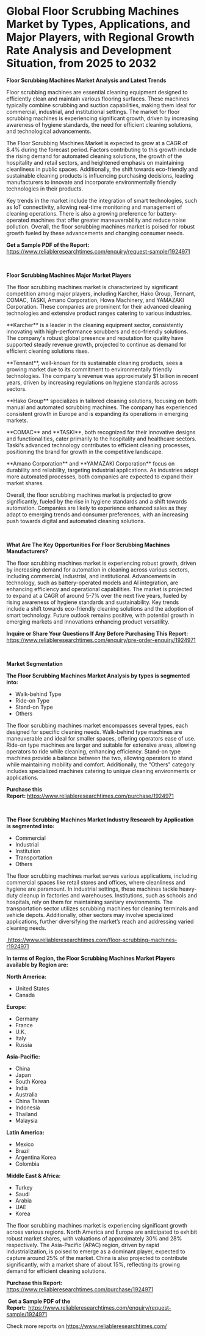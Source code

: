 <p><h1>Global Floor Scrubbing Machines Market by Types, Applications, and Major Players, with Regional Growth Rate Analysis and Development Situation, from 2025 to 2032</h1></p><p><strong>Floor Scrubbing Machines Market Analysis and Latest Trends</strong></p>
<p><p>Floor scrubbing machines are essential cleaning equipment designed to efficiently clean and maintain various flooring surfaces. These machines typically combine scrubbing and suction capabilities, making them ideal for commercial, industrial, and institutional settings. The market for floor scrubbing machines is experiencing significant growth, driven by increasing awareness of hygiene standards, the need for efficient cleaning solutions, and technological advancements.</p><p>The Floor Scrubbing Machines Market is expected to grow at a CAGR of 8.4% during the forecast period. Factors contributing to this growth include the rising demand for automated cleaning solutions, the growth of the hospitality and retail sectors, and heightened emphasis on maintaining cleanliness in public spaces. Additionally, the shift towards eco-friendly and sustainable cleaning products is influencing purchasing decisions, leading manufacturers to innovate and incorporate environmentally friendly technologies in their products.</p><p>Key trends in the market include the integration of smart technologies, such as IoT connectivity, allowing real-time monitoring and management of cleaning operations. There is also a growing preference for battery-operated machines that offer greater maneuverability and reduce noise pollution. Overall, the floor scrubbing machines market is poised for robust growth fueled by these advancements and changing consumer needs.</p></p>
<p><strong>Get a Sample PDF of the Report:&nbsp;</strong> <a href="https://www.reliableresearchtimes.com/enquiry/request-sample/1924971?utm_campaign=3548&utm_medium=2&utm_source=Github&utm_content=ia&utm_term=10042025&utm_id=floor-scrubbing-machines">https://www.reliableresearchtimes.com/enquiry/request-sample/1924971</a></p>
<p>&nbsp;</p>
<p><strong>Floor Scrubbing Machines Major Market Players</strong></p>
<p><p>The floor scrubbing machines market is characterized by significant competition among major players, including Karcher, Hako Group, Tennant, COMAC, TASKI, Amano Corporation, Howa Machinery, and YAMAZAKI Corporation. These companies are prominent for their advanced cleaning technologies and extensive product ranges catering to various industries.</p><p>**Karcher** is a leader in the cleaning equipment sector, consistently innovating with high-performance scrubbers and eco-friendly solutions. The company's robust global presence and reputation for quality have supported steady revenue growth, projected to continue as demand for efficient cleaning solutions rises.</p><p>**Tennant**, well-known for its sustainable cleaning products, sees a growing market due to its commitment to environmentally friendly technologies. The company's revenue was approximately $1 billion in recent years, driven by increasing regulations on hygiene standards across sectors.</p><p>**Hako Group** specializes in tailored cleaning solutions, focusing on both manual and automated scrubbing machines. The company has experienced consistent growth in Europe and is expanding its operations in emerging markets.</p><p>**COMAC** and **TASKI**, both recognized for their innovative designs and functionalities, cater primarily to the hospitality and healthcare sectors. Taski's advanced technology contributes to efficient cleaning processes, positioning the brand for growth in the competitive landscape.</p><p>**Amano Corporation** and **YAMAZAKI Corporation** focus on durability and reliability, targeting industrial applications. As industries adopt more automated processes, both companies are expected to expand their market shares.</p><p>Overall, the floor scrubbing machines market is projected to grow significantly, fueled by the rise in hygiene standards and a shift towards automation. Companies are likely to experience enhanced sales as they adapt to emerging trends and consumer preferences, with an increasing push towards digital and automated cleaning solutions.</p></p>
<p>&nbsp;</p>
<p><strong>What Are The Key Opportunities For Floor Scrubbing Machines Manufacturers?</strong></p>
<p><p>The floor scrubbing machines market is experiencing robust growth, driven by increasing demand for automation in cleaning across various sectors, including commercial, industrial, and institutional. Advancements in technology, such as battery-operated models and AI integration, are enhancing efficiency and operational capabilities. The market is projected to expand at a CAGR of around 5-7% over the next five years, fueled by rising awareness of hygiene standards and sustainability. Key trends include a shift towards eco-friendly cleaning solutions and the adoption of smart technology. Future outlook remains positive, with potential growth in emerging markets and innovations enhancing product versatility.</p></p>
<p><strong>Inquire or Share Your Questions If Any Before Purchasing This Report:</strong> <a href="https://www.reliableresearchtimes.com/enquiry/pre-order-enquiry/1924971?utm_campaign=3548&utm_medium=2&utm_source=Github&utm_content=ia&utm_term=10042025&utm_id=floor-scrubbing-machines">https://www.reliableresearchtimes.com/enquiry/pre-order-enquiry/1924971</a></p>
<p>&nbsp;</p>
<p><strong>Market Segmentation</strong></p>
<p><strong>The Floor Scrubbing Machines Market Analysis by types is segmented into:</strong></p>
<p><ul><li>Walk-behind Type</li><li>Ride-on Type</li><li>Stand-on Type</li><li>Others</li></ul></p>
<p><p>The floor scrubbing machines market encompasses several types, each designed for specific cleaning needs. Walk-behind type machines are maneuverable and ideal for smaller spaces, offering operators ease of use. Ride-on type machines are larger and suitable for extensive areas, allowing operators to ride while cleaning, enhancing efficiency. Stand-on type machines provide a balance between the two, allowing operators to stand while maintaining mobility and comfort. Additionally, the "Others" category includes specialized machines catering to unique cleaning environments or applications.</p></p>
<p><strong>Purchase this Report:&nbsp;</strong><a href="https://www.reliableresearchtimes.com/purchase/1924971?utm_campaign=3548&utm_medium=2&utm_source=Github&utm_content=ia&utm_term=10042025&utm_id=floor-scrubbing-machines">https://www.reliableresearchtimes.com/purchase/1924971</a></p>
<p>&nbsp;</p>
<p><strong>The Floor Scrubbing Machines Market Industry Research by Application is segmented into:</strong></p>
<p><ul><li>Commercial</li><li>Industrial</li><li>Institution</li><li>Transportation</li><li>Others</li></ul></p>
<p><p>The floor scrubbing machines market serves various applications, including commercial spaces like retail stores and offices, where cleanliness and hygiene are paramount. In industrial settings, these machines tackle heavy-duty cleanup in factories and warehouses. Institutions, such as schools and hospitals, rely on them for maintaining sanitary environments. The transportation sector utilizes scrubbing machines for cleaning terminals and vehicle depots. Additionally, other sectors may involve specialized applications, further diversifying the market’s reach and addressing varied cleaning needs.</p></p>
<p><a href="https://www.reliableresearchtimes.com/floor-scrubbing-machines-r1924971?utm_campaign=3548&utm_medium=2&utm_source=Github&utm_content=ia&utm_term=10042025&utm_id=floor-scrubbing-machines">&nbsp;https://www.reliableresearchtimes.com/floor-scrubbing-machines-r1924971</a></p>
<p><strong>In terms of Region, the Floor Scrubbing Machines Market Players available by Region are:</strong></p>
<p>
    <p> <strong> North America: </strong>
        <ul>
            <li>United States</li>
            <li>Canada</li>
        </ul>
        </p> 
    <p> <strong> Europe: </strong>
        <ul>
            <li>Germany</li>
            <li>France</li>
            <li>U.K.</li>
            <li>Italy</li>
            <li>Russia</li>
        </ul>
        </p> 
    <p> <strong> Asia-Pacific: </strong>
        <ul>
            <li>China</li>
            <li>Japan</li>
            <li>South Korea</li>
            <li>India</li>
            <li>Australia</li>
            <li>China Taiwan</li>
            <li>Indonesia</li>
            <li>Thailand</li>
            <li>Malaysia</li>
        </ul>
        </p> 
    <p> <strong> Latin America: </strong>
        <ul>
            <li>Mexico</li>
            <li>Brazil</li>
            <li>Argentina Korea</li>
            <li>Colombia</li>
        </ul>
        </p> 
    <p> <strong> Middle East & Africa: </strong>
        <ul>
            <li>Turkey</li>
            <li>Saudi</li>
            <li>Arabia</li>
            <li>UAE</li>
            <li>Korea</li>
        </ul>
    </p>
    </p>
<p><p>The floor scrubbing machines market is experiencing significant growth across various regions. North America and Europe are anticipated to exhibit robust market shares, with valuations of approximately 30% and 28% respectively. The Asia-Pacific (APAC) region, driven by rapid industrialization, is poised to emerge as a dominant player, expected to capture around 25% of the market. China is also projected to contribute significantly, with a market share of about 15%, reflecting its growing demand for efficient cleaning solutions.</p></p>
<p><strong>Purchase this Report: </strong><a href="https://www.reliableresearchtimes.com/purchase/1924971?utm_campaign=3548&utm_medium=2&utm_source=Github&utm_content=ia&utm_term=10042025&utm_id=floor-scrubbing-machines">https://www.reliableresearchtimes.com/purchase/1924971</a></p>
<p>&nbsp;<strong>Get a Sample PDF of the Report:&nbsp;&nbsp;</strong><a href="https://www.reliableresearchtimes.com/enquiry/request-sample/1924971?utm_campaign=3548&utm_medium=2&utm_source=Github&utm_content=ia&utm_term=10042025&utm_id=floor-scrubbing-machines">https://www.reliableresearchtimes.com/enquiry/request-sample/1924971</a></p>
<p><strong></strong></p>
<p>Check more reports on <a href="https://www.reliableresearchtimes.com/?utm_campaign=3548&utm_medium=2&utm_source=Github&utm_content=ia&utm_term=10042025&utm_id=floor-scrubbing-machines">https://www.reliableresearchtimes.com/</a></p>